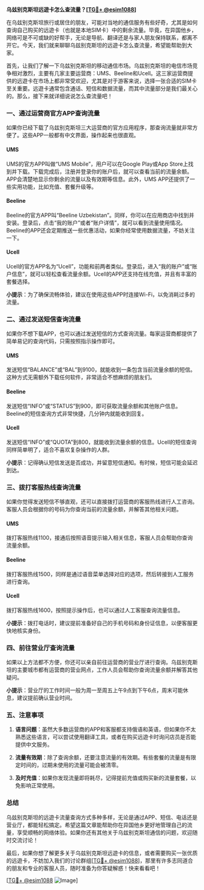 **乌兹别克斯坦远遊卡怎么查流量？[[TG💪+ @esim1088](https://t.me/s/esim1088)]**

在乌兹别克斯坦旅行或居住的朋友，可能对当地的通信服务有些好奇，尤其是如何查询自己购买的远遊卡（也就是本地SIM卡）中的剩余流量。毕竟，在异国他乡，网络可是不可或缺的好帮手，无论是导航、翻译还是与家人朋友保持联系，都离不开它。今天，我们就来聊聊乌兹别克斯坦的远遊卡怎么查流量，希望能帮助到大家。

首先，让我们了解一下乌兹别克斯坦的移动通信市场。乌兹别克斯坦的电信市场竞争相对激烈，主要有几家主要运营商：UMS、Beeline和Ucell。这三家运营商提供的远遊卡在市场上都非常受欢迎，尤其是对于游客来说，选择一张合适的SIM卡至关重要。远遊卡通常包含通话、短信和数据流量，而其中流量部分是我们最关心的。那么，接下来就详细说说怎么查流量吧！

### **一、通过运营商官方APP查询流量**

如果你已经下载了乌兹别克斯坦三大运营商的官方应用程序，那查询流量就非常方便了。这些APP一般都有中文界面，操作起来也很直观。

#### **UMS**
UMS的官方APP叫做“UMS Mobile”，用户可以在Google Play或App Store上找到并下载。下载完成后，注册并登录你的账户后，就可以查看当前的流量余额。APP会清楚地显示你剩余的流量以及有效期等信息。此外，UMS APP还提供了一些实用功能，比如充值、套餐升级等。

#### **Beeline**
Beeline的官方APP叫“Beeline Uzbekistan”。同样，你可以在应用商店中找到并安装。登录后，点击“我的账户”或者“账户详情”，就可以看到流量使用情况。Beeline的APP还会定期推送一些优惠活动，如果你经常使用数据流量，不妨关注一下。

#### **Ucell**
Ucell的官方APP名为“Ucell”，功能和前两者类似。登录后，进入“我的账户”或“账户信息”，就可以轻松查看流量余额。Ucell的APP还支持在线充值，并且有丰富的套餐选择。

**小提示**：为了确保流畅体验，建议在使用这些APP时连接Wi-Fi，以免消耗过多的流量。

### **二、通过发送短信查询流量**

如果你不想下载APP，也可以通过发送短信的方式查询流量。每家运营商都提供了简单易记的查询代码，只需按照指示操作即可。

#### **UMS**
发送短信“BALANCE”或“BAL”到9100，就能收到一条包含当前流量余额的短信。这种方式无需额外下载任何软件，非常适合不想麻烦的朋友们。

#### **Beeline**
发送短信“INFO”或“STATUS”到900，即可获取流量余额和其他账户信息。Beeline的短信查询方式非常快捷，几分钟内就能收到回复。

#### **Ucell**
发送短信“INFO”或“QUOTA”到800，就能收到流量余额的信息。Ucell的短信查询同样简单明了，适合不喜欢复杂操作的人群。

**小提示**：记得确认短信发送是否成功，并留意短信通知。有时候，短信可能会延迟到达。

### **三、拨打客服热线查询流量**

如果你觉得发送短信不够直观，还可以直接拨打运营商的客服热线进行人工咨询。客服人员会根据你的号码为你查询当前的流量余额，并解答其他相关问题。

#### **UMS**
拨打客服热线1100，接通后按照语音提示输入相关信息，客服人员会帮助你查询流量余额。

#### **Beeline**
拨打客服热线1500，同样是通过语音菜单选择对应的选项，然后转接到人工服务进行查询。

#### **Ucell**
拨打客服热线1600，按照提示操作后，也可以通过人工客服查询流量信息。

**小提示**：拨打电话时，建议提前准备好自己的手机号码和身份证信息，以便客服更快地核实身份。

### **四、前往营业厅查询流量**

如果以上方法都不方便，你还可以亲自前往运营商的营业厅进行查询。乌兹别克斯坦的主要城市都有运营商的营业网点，工作人员会帮助你查询流量余额并解答其他疑问。

**小提示**：营业厅的工作时间一般为周一至周五上午9点到下午6点，周末可能休息，建议提前确认营业时间。

### **五、注意事项**

1. **语言问题**：虽然大多数运营商的APP和客服都支持俄语和英语，但如果你不太熟悉这些语言，可以尝试使用翻译工具，或者在购买远遊卡时询问店员是否能提供中文服务。
   
2. **流量有效期**：除了查询余额，还要注意流量的有效期。有些套餐的流量是有限定时间的，过期未使用的流量可能会被清零。

3. **及时充值**：如果你发现流量即将耗尽，记得提前充值或购买新的流量套餐，以免影响正常使用。

### **总结**

乌兹别克斯坦的远遊卡流量查询方式多种多样，无论是通过APP、短信、电话还是营业厅，都能轻松搞定。希望这篇文章能帮助你在异国他乡更好地管理自己的流量，享受顺畅的网络体验。如果你还有其他关于乌兹别克斯坦通信的问题，欢迎随时交流讨论！

最后，如果你想了解更多关于乌兹别克斯坦远遊卡的信息，或者需要购买一张优质的远遊卡，不妨加入我们的讨论群组[[TG💪+ @esim1088](https://t.me/s/esim1088)]，那里有许多志同道合的朋友和专业的客服人员，随时准备为你答疑解惑！快来看看吧！

[[TG💪+ @esim1088](https://t.me/s/esim1088) ![Image](https://i.postimg.cc/4NQfJmqS/Snipaste-2025-05-13-00-14-12.png)]